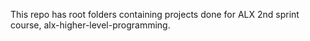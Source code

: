 This repo has root folders containing projects done for ALX 2nd sprint course, alx-higher-level-programming.
